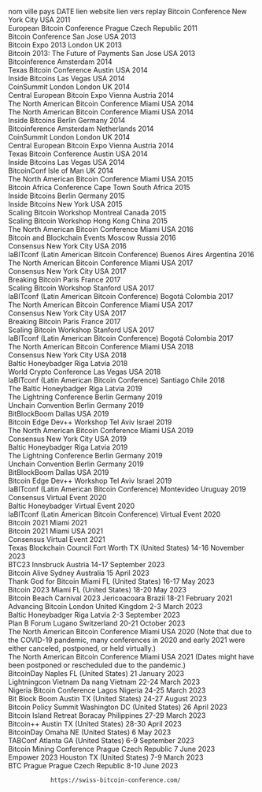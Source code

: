 nom	ville	pays	DATE	lien website	lien vers replay
Bitcoin Conference	New York City	USA	2011		
European Bitcoin Conference	Prague	Czech Republic	2011		
Bitcoin Conference	San Jose	USA	2013		
Bitcoin Expo 2013	London	UK	2013		
Bitcoin 2013: The Future of Payments	San Jose	USA	2013		
Bitcoinference	Amsterdam		2014		
Texas Bitcoin Conference	Austin	USA	2014		
Inside Bitcoins	Las Vegas	USA	2014		
CoinSummit London	London	UK	2014		
Central European Bitcoin Expo	Vienna	Austria	2014		
The North American Bitcoin Conference	Miami	USA	2014		
The North American Bitcoin Conference	Miami	USA	2014		
Inside Bitcoins	Berlin	Germany	2014		
Bitcoinference	Amsterdam	Netherlands	2014		
CoinSummit London	London	UK	2014		
Central European Bitcoin Expo	Vienna	Austria	2014		
Texas Bitcoin Conference	Austin	USA	2014		
Inside Bitcoins	Las Vegas	USA	2014		
BitcoinConf	Isle of Man	UK	2014		
The North American Bitcoin Conference	Miami	USA	2015		
Bitcoin Africa Conference	Cape Town	South Africa	2015		
Inside Bitcoins	Berlin	Germany	2015		
Inside Bitcoins	New York	USA	2015		
Scaling Bitcoin Workshop	Montreal	Canada	2015		
Scaling Bitcoin Workshop	Hong Kong	China	2015		
The North American Bitcoin Conference	Miami	USA	2016		
Bitcoin and Blockchain Events	Moscow	Russia	2016		
Consensus	New York City	USA	2016		
laBITconf (Latin American Bitcoin Conference)	Buenos Aires	Argentina	2016		
The North American Bitcoin Conference	Miami	USA	2017		
Consensus	New York City	USA	2017		
Breaking Bitcoin	Paris	France	2017		
Scaling Bitcoin Workshop	Stanford	USA	2017		
laBITconf (Latin American Bitcoin Conference)	Bogotá	Colombia	2017		
The North American Bitcoin Conference	Miami	USA	2017		
Consensus	New York City	USA	2017		
Breaking Bitcoin	Paris	France	2017		
Scaling Bitcoin Workshop	Stanford	USA	2017		
laBITconf (Latin American Bitcoin Conference)	Bogotá	Colombia	2017		
The North American Bitcoin Conference	Miami	USA	2018		
Consensus	New York City	USA	2018		
Baltic Honeybadger	Riga	Latvia	2018		
World Crypto Conference	Las Vegas	USA	2018		
laBITconf (Latin American Bitcoin Conference)	Santiago	Chile	2018		
The Baltic Honeybadger	Riga	Latvia	2019		
The Lightning Conference	Berlin	Germany	2019		
Unchain Convention	Berlin	Germany	2019		
BitBlockBoom	Dallas	USA	2019		
Bitcoin Edge Dev++ Workshop	Tel Aviv	Israel	2019		
The North American Bitcoin Conference	Miami	USA	2019		
Consensus	New York City	USA	2019		
Baltic Honeybadger	Riga	Latvia	2019		
The Lightning Conference	Berlin	Germany	2019		
Unchain Convention	Berlin	Germany	2019		
BitBlockBoom	Dallas	USA	2019		
Bitcoin Edge Dev++ Workshop	Tel Aviv	Israel	2019		
laBITconf (Latin American Bitcoin Conference)	Montevideo	Uruguay	2019		
Consensus	Virtual Event		2020		
Baltic Honeybadger	Virtual Event		2020		
laBITconf (Latin American Bitcoin Conference)	Virtual Event		2020		
Bitcoin 2021	Miami		2021		
Bitcoin 2021	Miami	USA	2021		
Consensus	Virtual Event		2021		
Texas Blockchain Council	Fort Worth	TX (United States)	14-16 November 2023		
BTC23	Innsbruck	Austria	14-17 September 2023		
Bitcoin Alive	Sydney	Australia	15 April 2023		
Thank God for Bitcoin	Miami	FL (United States)	16-17 May 2023		
Bitcoin 2023	Miami	FL (United States)	18-20 May 2023		
Bitcoin Beach Carnival 2023	Jericoacoara	Brazil	18-21 February 2021		
Advancing Bitcoin	London	United Kingdom	2-3 March 2023		
Baltic Honeybadger	Riga	Latvia	2-3 September 2023		
Plan B Forum	Lugano	Switzerland	20-21 October 2023		
The North American Bitcoin Conference	Miami	USA	2020 (Note that due to the COVID-19 pandemic, many conferences in 2020 and early 2021 were either canceled, postponed, or held virtually.)		
The North American Bitcoin Conference	Miami	USA	2021 (Dates might have been postponed or rescheduled due to the pandemic.)		
BitcoinDay	Naples	FL (United States)	21 January 2023		
Lightningcon Vietnam	Da nang	Vietnam	22-24 March 2023		
Nigeria Bitcoin Conference	Lagos	Nigeria	24-25 March 2023		
Bit Block Boom	Austin	TX (United States)	24-27 August 2023		
Bitcoin Policy Summit	Washington	DC (United States)	26 April 2023		
Bitcoin Island Retreat	Boracay	Philippines	27-29 March 2023		
Bitcoin++	Austin	TX (United States)	28-30 April 2023		
BitcoinDay	Omaha	NE (United States)	6 May 2023		
TABConf	Atlanta	GA (United States)	6-9 September 2023		
Bitcoin Mining Conference	Prague	Czech Republic	7 June 2023		
Empower 2023	Houston	TX (United States)	7-9 March 2023		
BTC Prague	Prague	Czech Republic	8-10 June 2023		
					
					
				https://swiss-bitcoin-conference.com/	
					
					